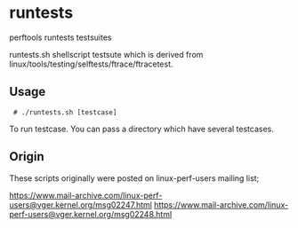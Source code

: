 # runtests
perftools runtests testsuites

runtests.sh shellscript testsute which is derived from
linux/tools/testing/selftests/ftrace/ftracetest.

## Usage

``` # ./runtests.sh [testcase]```

To run testcase. You can pass a directory which have several testcases.


## Origin
These scripts originally were posted on linux-perf-users mailing list;

https://www.mail-archive.com/linux-perf-users@vger.kernel.org/msg02247.html
https://www.mail-archive.com/linux-perf-users@vger.kernel.org/msg02248.html
